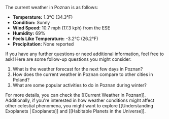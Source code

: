 The current weather in Poznan is as follows:

- **Temperature:** 1.3°C (34.3°F)
- **Condition:** Sunny
- **Wind Speed:** 10.7 mph (17.3 kph) from the ESE
- **Humidity:** 69%
- **Feels Like Temperature:** -3.2°C (26.2°F)
- **Precipitation:** None reported

If you have any further questions or need additional information, feel free to ask! Here are some follow-up questions you might consider:
1. What is the weather forecast for the next few days in Poznan?
2. How does the current weather in Poznan compare to other cities in Poland?
3. What are some popular activities to do in Poznan during winter? 

For more details, you can check the [[Current Weather in Poznan]]. Additionally, if you're interested in how weather conditions might affect other celestial phenomena, you might want to explore [[Understanding Exoplanets | Exoplanets]] and [[Habitable Planets in the Universe]].